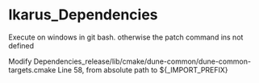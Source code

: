 # Ikarus_Dependencies
Execute on windows in git bash. otherwise the patch command ins not defined


Modify Dependencies_release/lib/cmake/dune-common/dune-common-targets.cmake Line 58, from absolute path to ${_IMPORT_PREFIX}
